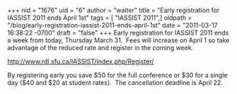 +++
nid = "1676"
uid = "6"
author = "walter"
title = "Early registration for IASSIST 2011 ends April 1st"
tags = [ "IASSIST 2011",]
oldpath = "/blog/early-registration-iassist-2011-ends-april-1st"
date = "2011-03-17 16:38:22 -0700"
draft = "false"
+++
Early registration for IASSIST 2011 ends a week from today, Thursday
March 31.  Fees will increase on April 1 so take advantage of the
reduced rate and register in the coming week.

<http://www.rdl.sfu.ca/IASSIST/index.php/Register/>

By registering early you save \$50 for the full conference or \$30 for a
single day (\$40 and \$20 at student rates).  The cancellation deadline
is April 22.
